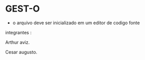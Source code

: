 
# GEST-O



- o arquivo deve ser inicializado em um editor de codigo fonte







integrantes :

Arthur aviz.

Cesar augusto.






